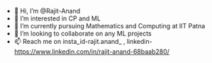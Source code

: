 - 👋 Hi, I’m @Rajit-Anand
- 👀 I’m interested in CP and ML
- 🌱 I’m currently pursuing Mathematics and Computing at IIT Patna
- 💞️ I’m looking to collaborate on any ML projects
- 📫 Reach me on insta_id-rajit.anand_ , linkedin- https://www.linkedin.com/in/rajit-anand-68baab280/

<!---
Rajit-Anand/Rajit-Anand is a ✨ special ✨ repository because its `README.md` (this file) appears on your GitHub profile.
You can click the Preview link to take a look at your changes.
--->

